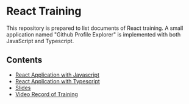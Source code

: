 # React Training

This repository is prepared to list documents of React training. A small application named "Github Profile Explorer" is implemented with both JavaScript and Typescript.

## Contents

- [React Application with Javascript](https://github.com/ozgunbal/react-training/blob/master/js-code)
- [React Application with Typescript](https://github.com/ozgunbal/react-training/blob/master/ts-code)
- [Slides](http://slides.com/ozgunbal/react-js)
- [Video Record of Training](https://mega.nz/#!HrZjFS7C!pZe6_QzF18OZNcLcirLmitB5dgnTpltS4VKj_qdmJeM)
